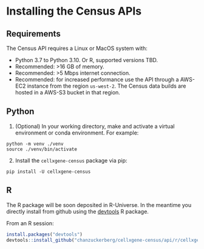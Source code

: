 # Installing the Census APIs 

## Requirements

The Census API requires a Linux or MacOS system with:

- Python 3.7 to Python 3.10. Or R, supported versions TBD.
- Recommended: >16 GB of memory.
- Recommended: >5 Mbps internet connection. 
- Recommended: for increased performance use the API through a AWS-EC2 instance from the region `us-west-2`. The Census data builds are hosted in a AWS-S3 bucket in that region.


## Python

1. (Optional) In your working directory, make and activate a virtual environment or conda environment. For example:

```shell
python -m venv ./venv
source ./venv/bin/activate
```

2. Install the `cellxgene-census` package via pip:

```shell
pip install -U cellxgene-census
```

## R

The R package will be soon deposited in R-Universe. In the meantime you directly install from github using the [devtools](https://devtools.r-lib.org/) R package.

From an R session:

```r
install.packages("devtools")
devtools::install_github("chanzuckerberg/cellxgene-census/api/r/cellxgene.census")
```
